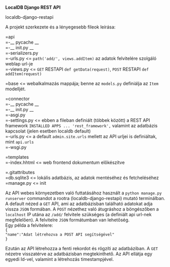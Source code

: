 __LocalDB Django REST API__

localdb-django-restapi  

A projekt szerkezete és a lényegesebb fileok leírása:  

=api  
=-__ pycache __  
=-__ init.py __  
=-serializers.py  
=-urls.py <= `path('add/', views.addItem)` az adatok felvitelére szolgáló weblap url-je  
=-views.py <= `GET` RESTAPI `def getData(request)`, `POST` RESTAPI `def addItem(request)`  

=base <= webalkalmazás mappája; benne az `models.py` definiálja az `Item` modelljét.

=connector  
=-__ pycache __  
=-__ init.py __  
=-asgi.py  
=-settings.py <= ebben a fileban definiált (többek között) a REST API framework `INSTALLED APPS ... 'rest_framework',` valamint az adatbázis kapcsolat (jelen esetben localdb default)  
=-urls.py <= a default `admin.site.urls` mellett az API urljei is definiáltak, mint `api.urls`  
=-wsgi.py

=templates  
=-index.hhtml <= web frontend dokumentum előkészítve 
  
=.gitattributes  
=db.sqlite3 <= lokális adatbázis, az adatok mentéséhez és fetcheléséhez  
=manage.py <= init  

Az API webes környezetben való futtatásához használt a `python manage.py runserver` commandot a rootra (localdb-django-restapi) mutató terminálban.
A default nézed a `GET` API, ami az adatbázisban található adatokat adja vissza `JSON` formában. A `POST` nézethez való átugráshoz a böngészőben a `localhost` IP utána az `/add/` felvitele szükséges (a definiált api url-nek megfelelően). A felvitelre `JSON` formátumban van lehetőség.  
Egy példa a felvitelere:  
`{`  
`"name":"Adat létrehozva a POST API segítségével"`  
`}`  

Ezután az API létrehozza a fenti rekordot és rögzíti az adatbáziban. A `GET` nézetre visszatérve az adatbázisban megtekinthető. Az API ellátja egy egyedi Id-vel, valamint a létrehozás timestampjével.
